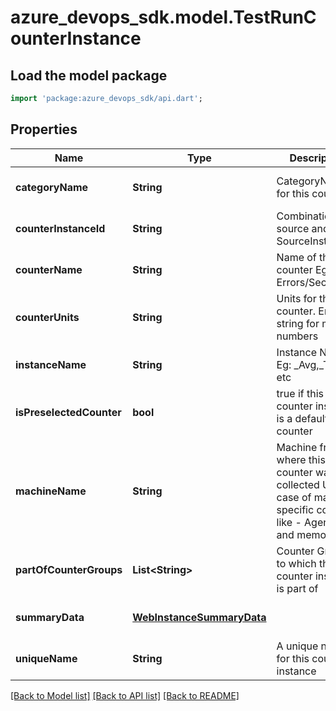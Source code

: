 # azure_devops_sdk.model.TestRunCounterInstance

## Load the model package
```dart
import 'package:azure_devops_sdk/api.dart';
```

## Properties
Name | Type | Description | Notes
------------ | ------------- | ------------- | -------------
**categoryName** | **String** | CategoryName for this counter | [optional] [default to null]
**counterInstanceId** | **String** | Combination of source and SourceInstanceId | [optional] [default to null]
**counterName** | **String** | Name of the counter Eg: Errors/Sec | [optional] [default to null]
**counterUnits** | **String** | Units for this counter. Empty string for mere numbers | [optional] [default to null]
**instanceName** | **String** | Instance Name Eg: _Avg,_Total etc | [optional] [default to null]
**isPreselectedCounter** | **bool** | true if this counter instance is a default counter | [optional] [default to null]
**machineName** | **String** | Machine from where this counter was collected Used in case of machine specific counters like - Agent CPU and memory etc. | [optional] [default to null]
**partOfCounterGroups** | **List&lt;String&gt;** | Counter Groups to which this counter instance is part of | [optional] [default to []]
**summaryData** | [**WebInstanceSummaryData**](WebInstanceSummaryData.md) |  | [optional] [default to null]
**uniqueName** | **String** | A unique name for this counter instance | [optional] [default to null]

[[Back to Model list]](../README.md#documentation-for-models) [[Back to API list]](../README.md#documentation-for-api-endpoints) [[Back to README]](../README.md)


